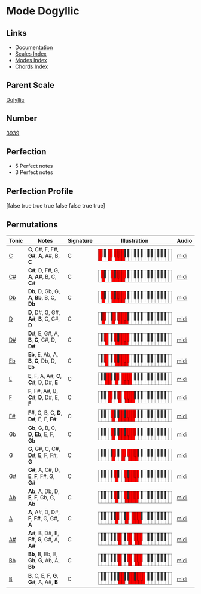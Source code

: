 # Mode Dogyllic

## Links

- [Documentation](index.md)
- [Scales Index](Scales.md)
- [Modes Index](Modes.md)
- [Chords Index](Chords.md)

## Parent Scale

[Dolyllic](ScaleDolyllic.md)

## Number

[3939](https://ianring.com/musictheory/scales/3939)

## Perfection

- 5 Perfect notes
- 3 Perfect notes

## Perfection Profile

[false true true true false false true true]

## Permutations

| Tonic | Notes | Signature | Illustration | Audio |
|-------|-------|-----------|--------------|-------|
| [C](ModeCNaturalDogyllic.md) | **C**, C#, F, F#, **G#**, **A**, A#, B, **C** | C | ![CNaturalDogyllic](ModeCNaturalDogyllic.png) | [midi](https://github.com/edipermadi/music/blob/main/docs/ModeCNaturalDogyllic.mid?raw=true) |
| [C#](ModeCSharpDogyllic.md) | **C#**, D, F#, G, **A**, **A#**, B, C, **C#** | C | ![CSharpDogyllic](ModeCSharpDogyllic.png) | [midi](https://github.com/edipermadi/music/blob/main/docs/ModeCSharpDogyllic.mid?raw=true) |
| [Db](ModeDFlatDogyllic.md) | **Db**, D, Gb, G, **A**, **Bb**, B, C, **Db** | C | ![DFlatDogyllic](ModeDFlatDogyllic.png) | [midi](https://github.com/edipermadi/music/blob/main/docs/ModeDFlatDogyllic.mid?raw=true) |
| [D](ModeDNaturalDogyllic.md) | **D**, D#, G, G#, **A#**, **B**, C, C#, **D** | C | ![DNaturalDogyllic](ModeDNaturalDogyllic.png) | [midi](https://github.com/edipermadi/music/blob/main/docs/ModeDNaturalDogyllic.mid?raw=true) |
| [D#](ModeDSharpDogyllic.md) | **D#**, E, G#, A, **B**, **C**, C#, D, **D#** | C | ![DSharpDogyllic](ModeDSharpDogyllic.png) | [midi](https://github.com/edipermadi/music/blob/main/docs/ModeDSharpDogyllic.mid?raw=true) |
| [Eb](ModeEFlatDogyllic.md) | **Eb**, E, Ab, A, **B**, **C**, Db, D, **Eb** | C | ![EFlatDogyllic](ModeEFlatDogyllic.png) | [midi](https://github.com/edipermadi/music/blob/main/docs/ModeEFlatDogyllic.mid?raw=true) |
| [E](ModeENaturalDogyllic.md) | **E**, F, A, A#, **C**, **C#**, D, D#, **E** | C | ![ENaturalDogyllic](ModeENaturalDogyllic.png) | [midi](https://github.com/edipermadi/music/blob/main/docs/ModeENaturalDogyllic.mid?raw=true) |
| [F](ModeFNaturalDogyllic.md) | **F**, F#, A#, B, **C#**, **D**, D#, E, **F** | C | ![FNaturalDogyllic](ModeFNaturalDogyllic.png) | [midi](https://github.com/edipermadi/music/blob/main/docs/ModeFNaturalDogyllic.mid?raw=true) |
| [F#](ModeFSharpDogyllic.md) | **F#**, G, B, C, **D**, **D#**, E, F, **F#** | C | ![FSharpDogyllic](ModeFSharpDogyllic.png) | [midi](https://github.com/edipermadi/music/blob/main/docs/ModeFSharpDogyllic.mid?raw=true) |
| [Gb](ModeGFlatDogyllic.md) | **Gb**, G, B, C, **D**, **Eb**, E, F, **Gb** | C | ![GFlatDogyllic](ModeGFlatDogyllic.png) | [midi](https://github.com/edipermadi/music/blob/main/docs/ModeGFlatDogyllic.mid?raw=true) |
| [G](ModeGNaturalDogyllic.md) | **G**, G#, C, C#, **D#**, **E**, F, F#, **G** | C | ![GNaturalDogyllic](ModeGNaturalDogyllic.png) | [midi](https://github.com/edipermadi/music/blob/main/docs/ModeGNaturalDogyllic.mid?raw=true) |
| [G#](ModeGSharpDogyllic.md) | **G#**, A, C#, D, **E**, **F**, F#, G, **G#** | C | ![GSharpDogyllic](ModeGSharpDogyllic.png) | [midi](https://github.com/edipermadi/music/blob/main/docs/ModeGSharpDogyllic.mid?raw=true) |
| [Ab](ModeAFlatDogyllic.md) | **Ab**, A, Db, D, **E**, **F**, Gb, G, **Ab** | C | ![AFlatDogyllic](ModeAFlatDogyllic.png) | [midi](https://github.com/edipermadi/music/blob/main/docs/ModeAFlatDogyllic.mid?raw=true) |
| [A](ModeANaturalDogyllic.md) | **A**, A#, D, D#, **F**, **F#**, G, G#, **A** | C | ![ANaturalDogyllic](ModeANaturalDogyllic.png) | [midi](https://github.com/edipermadi/music/blob/main/docs/ModeANaturalDogyllic.mid?raw=true) |
| [A#](ModeASharpDogyllic.md) | **A#**, B, D#, E, **F#**, **G**, G#, A, **A#** | C | ![ASharpDogyllic](ModeASharpDogyllic.png) | [midi](https://github.com/edipermadi/music/blob/main/docs/ModeASharpDogyllic.mid?raw=true) |
| [Bb](ModeBFlatDogyllic.md) | **Bb**, B, Eb, E, **Gb**, **G**, Ab, A, **Bb** | C | ![BFlatDogyllic](ModeBFlatDogyllic.png) | [midi](https://github.com/edipermadi/music/blob/main/docs/ModeBFlatDogyllic.mid?raw=true) |
| [B](ModeBNaturalDogyllic.md) | **B**, C, E, F, **G**, **G#**, A, A#, **B** | C | ![BNaturalDogyllic](ModeBNaturalDogyllic.png) | [midi](https://github.com/edipermadi/music/blob/main/docs/ModeBNaturalDogyllic.mid?raw=true) |
